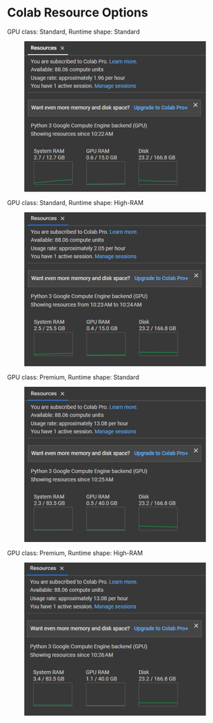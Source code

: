 # Colab Resource Options

GPU class: Standard, Runtime shape: Standard

<figure><img src="../../.gitbook/assets/image (4) (1) (4) (1).png" alt=""><figcaption></figcaption></figure>

GPU class: Standard, Runtime shape: High-RAM

<figure><img src="../../.gitbook/assets/image (2) (1) (1) (4) (2).png" alt=""><figcaption></figcaption></figure>

GPU class: Premium, Runtime shape: Standard

<figure><img src="../../.gitbook/assets/image (16) (4).png" alt=""><figcaption></figcaption></figure>

GPU class: Premium, Runtime shape: High-RAM

<figure><img src="../../.gitbook/assets/image (3) (3).png" alt=""><figcaption></figcaption></figure>
